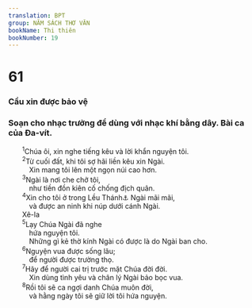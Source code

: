 ```yaml
---
translation: BPT
group: NĂM SÁCH THƠ VĂN
bookName: Thi thiên 
bookNumber: 19
---
```


<div class="title"><h1>61</h1><h3>Cầu xin được bảo vệ</h3><h3>Soạn cho nhạc trưởng để dùng với nhạc khí bằng dây. Bài ca của Đa-vít.</h3></div>
<span class="verse thi_61_1">  <sup>1</sup>Chúa ôi, xin nghe tiếng kêu và lời khẩn nguyện tôi.<br/></span>
<span class="verse thi_61_2">  <sup>2</sup>Từ cuối đất, khi tôi sợ hãi liền kêu xin Ngài.<br/>   Xin mang tôi lên một ngọn núi cao hơn.<br/></span>
<span class="verse thi_61_3">  <sup>3</sup>Ngài là nơi che chở tôi,<br/>   như tiền đồn kiên cố chống địch quân.<br/></span>
<span class="verse thi_61_4">  <sup>4</sup>Xin cho tôi ở trong Lều Thánh<a data-toggle="tooltip" data-placement="bottom" title="Nơi Thượng Đế ngự giữa dân Ngài. Đây muốn nói đến đền thờ ở Giê-ru-sa-lem. Xem “Lều Thánh” và “đền thờ” trong Bảng Giải Thích Từ Ngữ.">⚓</a> Ngài mãi mãi,<br/>   và được an ninh khi núp dưới cánh Ngài. <br/>  Xê-la<br/></span>
<span class="verse thi_61_5">  <sup>5</sup>Lạy Chúa Ngài đã nghe<br/>   hứa nguyện tôi.<br/>   Những gì kẻ thờ kính Ngài có được là do Ngài ban cho.<br/></span>
<span class="verse thi_61_6">  <sup>6</sup>Nguyện vua được sống lâu;<br/>   để người được trường thọ.<br/></span>
<span class="verse thi_61_7">  <sup>7</sup>Hãy để người cai trị trước mặt Chúa đời đời.<br/>   Xin dùng tình yêu và chân lý Ngài bảo bọc vua.<br/></span>
<span class="verse thi_61_8">  <sup>8</sup>Rồi tôi sẽ ca ngợi danh Chúa muôn đời,<br/>   và hằng ngày tôi sẽ giữ lời tôi hứa nguyện.<br/></span>
